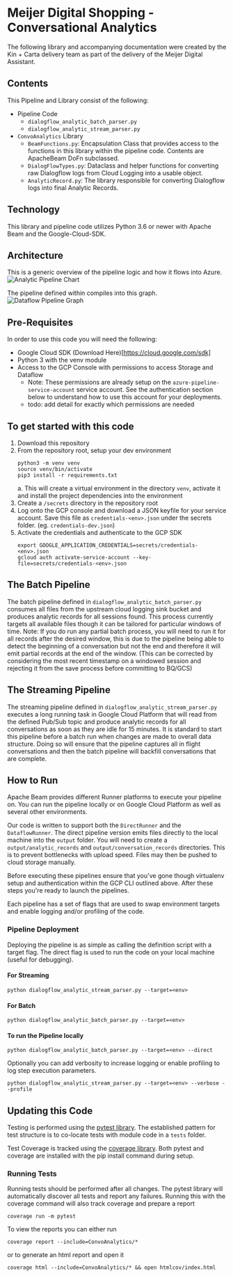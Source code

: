 # Meijer Digital Shopping - Conversational Analytics

The following library and accompanying documentation were created by the Kin + 
Carta delivery team as part of the delivery of the Meijer Digital Assistant.  

## Contents
This Pipeline and Library consist of the following:
- Pipeline Code
    - `dialogflow_analytic_batch_parser.py`
    - `dialogflow_analytic_stream_parser.py`
- `ConvoAnalytics` Library
    - `BeamFunctions.py`: Encapsulation Class that provides access to the 
    functions in this library within the pipeline code.  Contents are ApacheBeam
    DoFn subclassed. 
    - `DialogFlowTypes.py`: Dataclass and helper functions for converting raw 
    Dialogflow logs from Cloud Logging into a usable object.
    - `AnalyticRecord.py`: The library responsible for converting Dialogflow logs
    into final Analytic Records.
    
## Technology
This library and pipeline code utilizes Python 3.6 or newer with Apache Beam and 
the Google-Cloud-SDK.

## Architecture
This is a generic overview of the pipeline logic and how it flows into Azure. 
![Analytic Pipeline Chart](./docs/images/streaming_pipeline.png)

The pipeline defined within compiles into this graph.
![Dataflow Pipeline Graph](./docs/images/dataflow_pipeline.jpg)

## Pre-Requisites
In order to use this code you will need the following:
- Google Cloud SDK (Download Here)[https://cloud.google.com/sdk]
- Python 3 with the venv module
- Access to the GCP Console with permissions to access Storage and Dataflow
    - Note: These permissions are already setup on the `azure-pipeline-service-account` 
    service account.  See the authentication section below to understand how to use
    this account for your deployments.
    - todo: add detail for exactly which permissions are needed

## To get started with this code
1. Download this repository
2. From the repository root, setup your dev environment
    ```shell script
    python3 -m venv venv
    source venv/bin/activate
    pip3 install -r requirements.txt       
    ```
    a. This will create a virtual environment in the directory `venv`, activate it and 
    install the project dependencies into the environment
3. Create a `/secrets` directory in the repository root
4. Log onto the GCP console and download a JSON keyfile for your service account.  Save 
this file as `credentials-<env>.json` under the secrets folder.  (eg. `credentials-dev.json`)
5. Activate the credentials and authenticate to the GCP SDK
    ```shell script
    export GOOGLE_APPLICATION_CREDENTIALS=secrets/credentials-<env>.json
    gcloud auth activate-service-account --key-file=secrets/credentials-<env>.json
    ```

## The Batch Pipeline
The batch pipeline defined in `dialogflow_analytic_batch_parser.py` consumes all files from the upstream
cloud logging sink bucket and produces analytic records for all sessions found.  This process currently 
targets all available files though it can be tailored for particular windows of time.  Note:
If you do run any partial batch process, you will need to run it for all records after the 
desired window, this is due to the pipeline being able to detect the beginning of a conversation 
but not the end and therefore it will emit partial records at the end of the window.
(This can be corrected by considering the most recent timestamp on a windowed session
and rejecting it from the save process before committing to BQ/GCS)

## The Streaming Pipeline
The streaming pipeline defined in `dialogflow_analytic_stream_parser.py` executes a long 
running task in Google Cloud Platform that will read from the defined Pub/Sub topic and produce
analytic records for all conversations as soon as they are idle for 15 minutes.  It is standard
to start this pipeline before a batch run when changes are made to overall data structure. Doing
so will ensure that the pipeline captures all in flight conversations and then the batch pipeline
will backfill conversations that are complete.

## How to Run 
Apache Beam provides different Runner platforms to execute your pipeline on.  You can 
run the pipeline locally or on Google Cloud Platform as well as several other environments.

Our code is written to support both the `DirectRunner` and the `DataflowRunner`.  The direct pipeline
version emits files directly to the local machine into the `output` folder.  You will need to 
create a `output/analytic_records` and `output/conversation_records` directories. This is to prevent bottlenecks with 
upload speed.  Files may then be pushed to cloud storage manually.

Before executing these pipelines ensure that you've gone though virtualenv setup and 
authentication within the GCP CLI outlined above.  After these steps you're ready to launch
the pipelines.  

Each pipeline has a set of flags that are used to swap environment targets and enable logging
and/or profiling of the code. 

### Pipeline Deployment 
Deploying the pipeline is as simple as calling the definition script with a target flag. The 
direct flag is used to run the code on your local machine (useful for debugging).

#### For Streaming
```shell script
python dialogflow_analytic_stream_parser.py --target=<env>
```

#### For Batch
```shell script
python dialogflow_analytic_batch_parser.py --target=<env>
```

#### To run the Pipeline locally
```shell script
python dialogflow_analytic_batch_parser.py --target=<env> --direct
```

Optionally you can add verbosity to increase logging or enable profiling to log step 
execution parameters.
```shell script
python dialogflow_analytic_stream_parser.py --target=<env> --verbose --profile
```

## Updating this Code
Testing is performed using the [pytest library](https://docs.pytest.org/en/stable/). The 
established pattern for test structure is to co-locate tests with module code in a `tests` folder.

Test Coverage is tracked using the [coverage library](https://coverage.readthedocs.io/en/coverage-5.3/).
Both pytest and coverage are installed with the pip install command during setup.

### Running Tests
Running tests should be performed after all changes.  The pytest library will automatically 
discover all tests and report any failures. Running this with the coverage command will also
track coverage and prepare a report

```shell script
coverage run -m pytest
```

To view the reports you can either run 
```shell script
coverage report --include=ConvoAnalytics/*
```
or to generate an html report and open it
```shell script
coverage html --include=ConvoAnalytics/* && open htmlcov/index.html
```